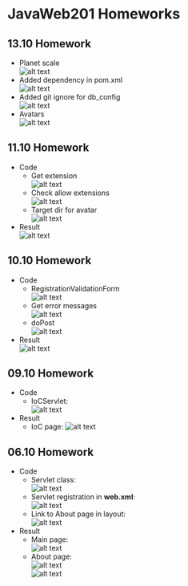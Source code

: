 # JavaWeb201 Homeworks

## 13.10 Homework

* Planet scale<br>
  ![alt text](https://github.com/dsgnrr/JavaWeb201/blob/master/Homework/hw5/db.png)
* Added dependency in pom.xml<br>
  ![alt text](https://github.com/dsgnrr/JavaWeb201/blob/master/Homework/hw5/db_dependency.png)
* Added git ignore for db_config<br>
  ![alt text](https://github.com/dsgnrr/JavaWeb201/blob/master/Homework/hw5/config_file.png)
* Avatars<br>
  ![alt text](https://github.com/dsgnrr/JavaWeb201/blob/master/Homework/hw5/result.png)

## 11.10 Homework

* Code <br>
    * Get extension<br>
      ![alt text](https://github.com/dsgnrr/JavaWeb201/blob/master/Homework/hw4/code1.png)
    * Check allow extensions<br>
      ![alt text](https://github.com/dsgnrr/JavaWeb201/blob/master/Homework/hw4/code2.png)
    * Target dir for avatar<br>
      ![alt text](https://github.com/dsgnrr/JavaWeb201/blob/master/Homework/hw4/code3.png)
* Result <br>
  ![alt text](https://github.com/dsgnrr/JavaWeb201/blob/master/Homework/hw4/result.png)

## 10.10 Homework

* Code <br>
    * RegistrationValidationForm<br>
      ![alt text](https://github.com/dsgnrr/JavaWeb201/blob/master/Homework/hw3/code1.png)
    * Get error messages<br>
      ![alt text](https://github.com/dsgnrr/JavaWeb201/blob/master/Homework/hw3/code2.png)
    * doPost<br>
      ![alt text](https://github.com/dsgnrr/JavaWeb201/blob/master/Homework/hw3/code3.png)
* Result <br>
  ![alt text](https://github.com/dsgnrr/JavaWeb201/blob/master/Homework/hw3/result.png)

## 09.10 Homework

* Code <br>
    * IoCServlet: <br>
      ![alt text](https://github.com/dsgnrr/JavaWeb201/blob/master/Homework/hw2/code.png)
* Result <br>
    * IoC page:
      ![alt text](https://github.com/dsgnrr/JavaWeb201/blob/master/Homework/hw2/result.png)

## 06.10 Homework

* Code <br>
    * Servlet class:<br>
      ![alt text](https://github.com/dsgnrr/JavaWeb201/blob/master/Homework/hw1/servlet_class.png)
    * Servlet registration in **web.xml**: <br>
      ![alt text](https://github.com/dsgnrr/JavaWeb201/blob/master/Homework/hw1/servlet_reg.png)
    * Link to About page in layout: <br>
      ![alt text](https://github.com/dsgnrr/JavaWeb201/blob/master/Homework/hw1/layot_link.png)
* Result <br>
    * Main page: <br>
      ![alt text](https://github.com/dsgnrr/JavaWeb201/blob/master/Homework/hw1/result1.png)
    * About page: <br>
      ![alt text](https://github.com/dsgnrr/JavaWeb201/blob/master/Homework/hw1/result2.png) <br>
      ![alt text](https://github.com/dsgnrr/JavaWeb201/blob/master/Homework/hw1/result3.png)

